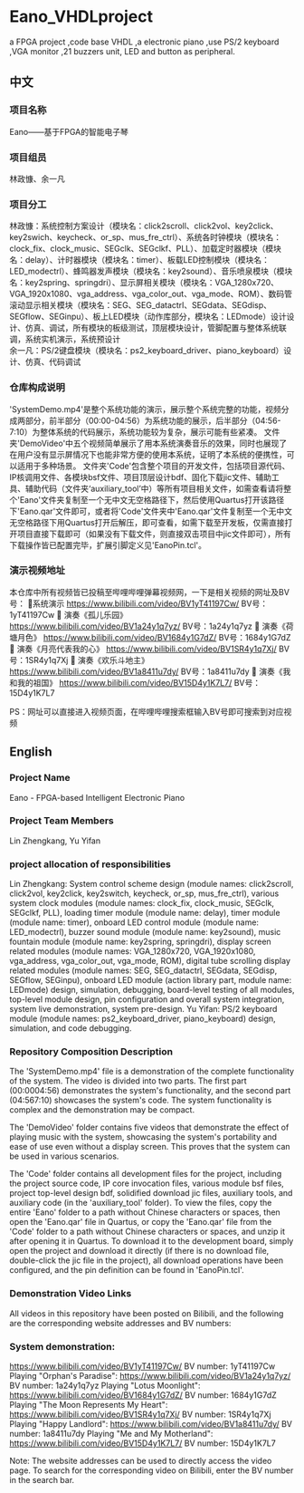 # Eano_VHDLproject
 a FPGA project ,code base VHDL ,a electronic piano ,use PS/2 keyboard ,VGA monitor ,21 buzzers unit, LED and button as peripheral.

## 中文
### 项目名称
Eano——基于FPGA的智能电子琴

### 项目组员
林政慷、余一凡

### 项目分工
林政慷：系统控制方案设计（模块名：click2scroll、click2vol、key2click、key2swich、keycheck、or_sp、mus_fre_ctrl）、系统各时钟模块（模块名：clock_fix、clock_music、SEGclk、SEGclkf、PLL）、加载定时器模块（模块名：delay）、计时器模块（模块名：timer）、板载LED控制模块（模块名：LED_modectrl）、蜂鸣器发声模块（模块名：key2sound）、音乐喷泉模块（模块名：key2spring、springdri）、显示屏相关模块（模块名：VGA_1280x720、VGA_1920x1080、vga_address、vga_color_out、vga_mode、ROM）、数码管滚动显示相关模块（模块名：SEG、SEG_datactrl、SEGdata、SEGdisp、SEGflow、SEGinpu）、板上LED模块（动作库部分，模块名：LEDmode）设计设计、仿真、调试，所有模块的板级测试，顶层模块设计，管脚配置与整体系统联调，系统实机演示，系统预设计  
余一凡：PS/2键盘模块（模块名：ps2_keyboard_driver、piano_keyboard）设计、仿真、代码调试

### 仓库构成说明
'SystemDemo.mp4'是整个系统功能的演示，展示整个系统完整的功能，视频分成两部分，前半部分（00:00-04:56）为系统功能的展示，后半部分（04:56-7:10）为整体系统的代码展示，系统功能较为复杂，展示可能有些紧凑。
文件夹'DemoVideo'中五个视频简单展示了用本系统演奏音乐的效果，同时也展现了在用户没有显示屏情况下也能非常方便的使用本系统，证明了本系统的便携性，可以适用于多种场景。
文件夹'Code'包含整个项目的开发文件，包括项目源代码、IP核调用文件、各模块bsf文件、项目顶层设计bdf、固化下载jic文件、辅助工具、辅助代码（文件夹‘auxiliary_tool’中）等所有项目相关文件，如需查看请将整个'Eano'文件夹复制至一个无中文无空格路径下，然后使用Quartus打开该路径下'Eano.qar'文件即可，或者将'Code'文件夹中'Eano.qar'文件复制至一个无中文无空格路径下用Quartus打开后解压，即可查看，如需下载至开发板，仅需直接打开项目直接下载即可（如果没有下载文件，则直接双击项目中jic文件即可），所有下载操作皆已配置完毕，扩展引脚定义见'EanoPin.tcl'。

### 演示视频地址
本仓库中所有视频皆已投稿至哔哩哔哩弹幕视频网，一下是相关视频的网址及BV号：
系统演示
https://www.bilibili.com/video/BV1yT41197Cw/
BV号：1yT41197Cw
 演奏《孤儿乐园》
https://www.bilibili.com/video/BV1a24y1q7yz/
BV号：1a24y1q7yz
 演奏《荷塘月色》
https://www.bilibili.com/video/BV1684y1G7dZ/
BV号：1684y1G7dZ
 演奏《月亮代表我的心》
https://www.bilibili.com/video/BV1SR4y1q7Xj/
BV号：1SR4y1q7Xj
 演奏《欢乐斗地主》
https://www.bilibili.com/video/BV1a8411u7dy/
BV号：1a8411u7dy
 演奏《我和我的祖国》
https://www.bilibili.com/video/BV15D4y1K7L7/
BV号：15D4y1K7L7

PS：网址可以直接进入视频页面，在哔哩哔哩搜索框输入BV号即可搜索到对应视频

## English
### Project Name
Eano - FPGA-based Intelligent Electronic Piano

### Project Team Members
Lin Zhengkang, Yu Yifan

### project allocation of responsibilities
Lin Zhengkang: System control scheme design (module names: click2scroll, click2vol, key2click, key2switch, keycheck, or_sp, mus_fre_ctrl), various system clock modules (module names: clock_fix, clock_music, SEGclk, SEGclkf, PLL), loading timer module (module name: delay), timer module (module name: timer), onboard LED control module (module name: LED_modectrl), buzzer sound module (module name: key2sound), music fountain module (module name: key2spring, springdri), display screen related modules (module names: VGA_1280x720, VGA_1920x1080, vga_address, vga_color_out, vga_mode, ROM), digital tube scrolling display related modules (module names: SEG, SEG_datactrl, SEGdata, SEGdisp, SEGflow, SEGinpu), onboard LED module (action library part, module name: LEDmode) design, simulation, debugging, board-level testing of all modules, top-level module design, pin configuration and overall system integration, system live demonstration, system pre-design.
Yu Yifan: PS/2 keyboard module (module names: ps2_keyboard_driver, piano_keyboard) design, simulation, and code debugging.

### Repository Composition Description
The 'SystemDemo.mp4' file is a demonstration of the complete functionality of the system. The video is divided into two parts. The first part (00:0004:56) demonstrates the system's functionality, and the second part (04:567:10) showcases the system's code. The system functionality is complex and the demonstration may be compact.

The 'DemoVideo' folder contains five videos that demonstrate the effect of playing music with the system, showcasing the system's portability and ease of use even without a display screen. This proves that the system can be used in various scenarios.

The 'Code' folder contains all development files for the project, including the project source code, IP core invocation files, various module bsf files, project top-level design bdf, solidified download jic files, auxiliary tools, and auxiliary code (in the 'auxiliary_tool' folder). To view the files, copy the entire 'Eano' folder to a path without Chinese characters or spaces, then open the 'Eano.qar' file in Quartus, or copy the 'Eano.qar' file from the 'Code' folder to a path without Chinese characters or spaces, and unzip it after opening it in Quartus. To download it to the development board, simply open the project and download it directly (if there is no download file, double-click the jic file in the project), all download operations have been configured, and the pin definition can be found in 'EanoPin.tcl'.

### Demonstration Video Links
All videos in this repository have been posted on Bilibili, and the following are the corresponding website addresses and BV numbers:

### System demonstration:
https://www.bilibili.com/video/BV1yT41197Cw/
BV number: 1yT41197Cw
Playing "Orphan's Paradise":
https://www.bilibili.com/video/BV1a24y1q7yz/
BV number: 1a24y1q7yz
Playing "Lotus Moonlight":
https://www.bilibili.com/video/BV1684y1G7dZ/
BV number: 1684y1G7dZ
Playing "The Moon Represents My Heart":
https://www.bilibili.com/video/BV1SR4y1q7Xj/
BV number: 1SR4y1q7Xj
Playing "Happy Landlord":
https://www.bilibili.com/video/BV1a8411u7dy/
BV number: 1a8411u7dy
Playing "Me and My Motherland":
https://www.bilibili.com/video/BV15D4y1K7L7/
BV number: 15D4y1K7L7

Note: The website addresses can be used to directly access the video page. To search for the corresponding video on Bilibili, enter the BV number in the search bar.
